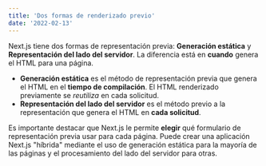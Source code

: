 ```yaml
---
title: 'Dos formas de renderizado previo'
date: '2022-02-13'
---
```


Next.js tiene dos formas de representación previa: **Generación estática** y **Representación del lado del servidor**. La diferencia está en **cuando** genera el HTML para una página.

- **Generación estática** es el método de representación previa que genera el HTML en el **tiempo de compilación**. El HTML renderizado previamente se _reutiliza_ en cada solicitud.
- **Representación del lado del servidor** es el método previo a la representación que genera el HTML en **cada solicitud**.

Es importante destacar que Next.js le permite **elegir** qué formulario de representación previa usar para cada página. Puede crear una aplicación Next.js "híbrida" mediante el uso de generación estática para la mayoría de las páginas y el procesamiento del lado del servidor para otras.
